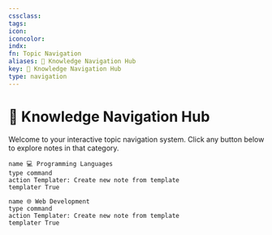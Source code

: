 ```yaml
---
cssclass:
tags: 
icon:
iconcolor:
indx:
fn: Topic Navigation
aliases: 🧭 Knowledge Navigation Hub
key: 🧭 Knowledge Navigation Hub
type: navigation
---
```



# 🧭 Knowledge Navigation Hub

Welcome to your interactive topic navigation system. Click any button below to explore notes in that category.

<div class="topic-navigation">

```button
name 💻 Programming Languages
type command
action Templater: Create new note from template
templater True

name 🌐 Web Development
type command
action Templater: Create new note from template
templater True

